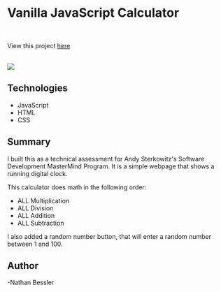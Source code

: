 # Vanilla JavaScript Calculator

<br>

View this project [here](https://natebess.github.io/Calculator-Project/)

<br>

<image src="Calculator.png">

## Technologies

<ul>
<li>JavaScript</li>
<li>HTML</li>
<li>CSS</li>
</ul>

## Summary

I built this as a technical assessment for Andy Sterkowitz's Software Development MasterMind Program.
It is a simple webpage that shows a running digital clock.

This calculator does math in the following order:

<ul>
<li>ALL Multiplication</li>
<li>ALL Division</li>
<li>ALL Addition</li>
<li>ALL Subtraction</li>
</ul>

I also added a random number button, that will enter a random number between 1 and 100.

## Author

-Nathan Bessler
